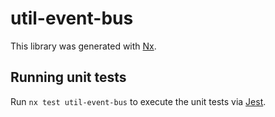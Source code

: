 # util-event-bus

This library was generated with [Nx](https://nx.dev).

## Running unit tests

Run `nx test util-event-bus` to execute the unit tests via [Jest](https://jestjs.io).
